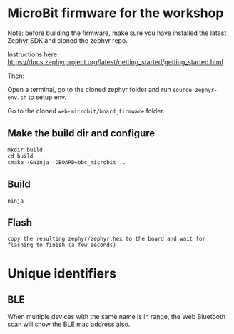 # MicroBit firmware for the workshop
Note: before building the firmware, make sure you have installed the latest Zephyr SDK and cloned the zephyr repo.

Instructions here: https://docs.zephyrproject.org/latest/getting_started/getting_started.html

Then:

Open a terminal, go to the cloned zephyr folder and run ```source zephyr-env.sh``` to setup env.

Go to the cloned ```web-microbit/board_firmware``` folder.

## Make the build dir and configure
```
mkdir build
cd build
cmake -GNinja -DBOARD=bbc_microbit ..
```

## Build
```
ninja
```

## Flash
```
copy the resulting zephyr/zephyr.hex to the board and wait for flashing to finish (a few seconds)
```

# Unique identifiers

## BLE
When multiple devices with the same name is in range, the Web Bluetooth scan will show the BLE mac address also.

